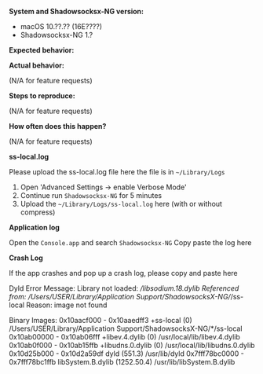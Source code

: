 **System and Shadowsocksx-NG version:**

- macOS 10.??.?? (16E????)
- Shadowsocksx-NG 1.?

**Expected behavior:**



**Actual behavior:**

(N/A for feature requests)

**Steps to reproduce:**

(N/A for feature requests)

**How often does this happen?**

(N/A for feature requests)

**ss-local.log**

Please upload the ss-local.log file here the file is in `~/Library/Logs`
1) Open 'Advanced Settings -> enable Verbose Mode'
2) Continue run `Shadowsocksx-NG` for 5 minutes
3) Upload the `~/Library/Logs/ss-local.log` here (with or without compress)

**Application log**

Open the `Console.app` and search `Shadowsocksx-NG`
Copy paste the log here

**Crash Log**

If the app crashes and pop up a crash log, please copy and paste here

Dyld Error Message:
  Library not loaded: */libsodium.18.dylib
  Referenced from: /Users/USER/Library/Application Support/ShadowsocksX-NG/*/ss-local
  Reason: image not found

Binary Images:
       0x10aacf000 -        0x10aaedff3 +ss-local (0) <FE894517-4A16-3D5B-9394-72859184FAEF> /Users/USER/Library/Application Support/ShadowsocksX-NG/*/ss-local
       0x10ab00000 -        0x10ab06fff +libev.4.dylib (0) <FF8BE3F3-A6DE-30EE-BF64-37A7DD5C3D73> /usr/local/lib/libev.4.dylib
       0x10ab0f000 -        0x10ab15ffb +libudns.0.dylib (0) <FB73F91C-E504-3CAD-A6CD-939503F3D0C3> /usr/local/lib/libudns.0.dylib
       0x10d25b000 -        0x10d2a59df  dyld (551.3) <AFAB4EFA-7020-34B1-BBEF-0F26C6D3CA36> /usr/lib/dyld
    0x7fff78bc0000 -     0x7fff78bc1ffb  libSystem.B.dylib (1252.50.4) <CDA73F3E-2A7D-3354-818A-580317A03255> /usr/lib/libSystem.B.dylib

